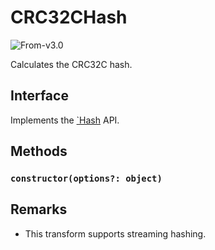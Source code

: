 # CRC32CHash

<p class="badges">
  <img src="https://img.shields.io/badge/From-v2.3-blue.svg?style=flat-square" alt="From-v3.0" />
</p>

Calculates the CRC32C hash.

## Interface

Implements the [`Hash](./hash) API.

## Methods

### `constructor(options?: object)`

## Remarks

- This transform supports streaming hashing.
